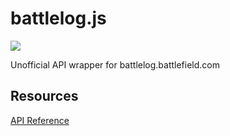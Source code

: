 # battlelog.js
![](https://img.shields.io/github/workflow/status/Nefomemes/battlelog.js/ESLint?label=ESLint&style=flat-square)

Unofficial API wrapper for battlelog.battlefield.com
## Resources

[API Reference](https://nefomemes.github.io/battlelog.js)
